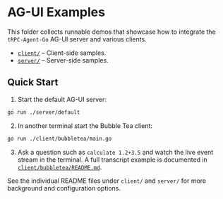 # AG-UI Examples

This folder collects runnable demos that showcase how to integrate the `tRPC-Agent-Go` AG-UI server and various clients.

- [`client/`](client/) – Client-side samples.
- [`server/`](server/) – Server-side samples.

## Quick Start

1. Start the default AG-UI server:

```bash
go run ./server/default
```

2. In another terminal start the Bubble Tea client:

```bash
go run ./client/bubbletea/main.go
```

3. Ask a question such as `calculate 1.2+3.5` and watch the live event stream in the terminal. A full transcript example is documented in [`client/bubbletea/README.md`](client/bubbletea/README.md).

See the individual README files under `client/` and `server/` for more background and configuration options.
